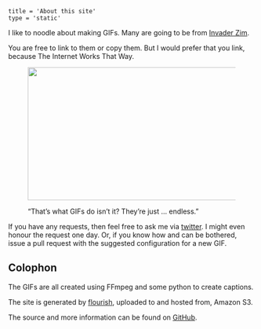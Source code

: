 ```
title = 'About this site'
type = 'static'
```

I like to noodle about making GIFs. Many are going to be from 
[Invader Zim](/invader-zim/).

You are free to link to them or copy them. But I would prefer that you link,
because The Internet Works That Way.

<figure>
  <p class='image'><img src='/ted-lasso/pilot/what-gifs-do.gif' width='480' height='271' alt=''></p>
  <figcaption>
    “That’s what GIFs do isn’t it? They’re just … endless.”
  </figcaption>
</figure>


If you have any requests, then feel free to ask me via
[twitter](https://twitter.com/cackhanded). I might even honour the request one
day. Or, if you know how and can be bothered, issue a pull request with
the suggested configuration for a new GIF.


## Colophon

The GIFs are all created using FFmpeg and some python to create captions.

The site is generated by [flourish](https://github.com/norm/flourish),
uploaded to and hosted from, Amazon S3.

The source and more information can be found on
[GitHub](https://github.com/norm/gifs.cackhanded.net).
